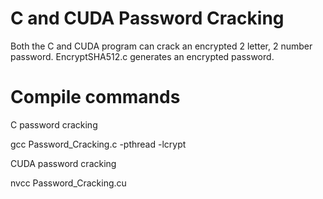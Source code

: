 # C and CUDA Password Cracking
Both the C and CUDA program can crack an encrypted 2 letter, 2 number password. EncryptSHA512.c generates an encrypted password.

# Compile commands

C password cracking

gcc Password_Cracking.c -pthread -lcrypt


CUDA password cracking

nvcc Password_Cracking.cu

